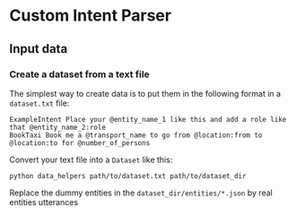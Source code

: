 # Custom Intent Parser

## Input data

### Create a dataset from a text file

The simplest way to create data is to put them in the following format in a `dataset.txt` file:


    ExampleIntent Place your @entity_name_1 like this and add a role like that @entity_name_2:role
    BookTaxi Book me a @transport_name to go from @location:from to @location:to for @number_of_persons
 
Convert your text file into a `Dataset` like this:
    
    python data_helpers path/to/dataset.txt path/to/dataset_dir
    
Replace the dummy entities in the `dataset_dir/entities/*.json` by real entities utterances 
